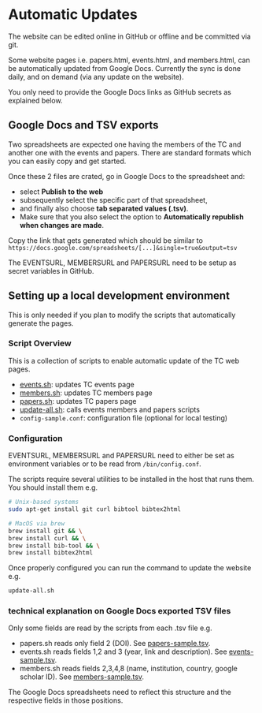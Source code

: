 # Automatic Updates

The website can be edited online in GitHub or offline and be committed via git.

Some website pages i.e. papers.html, events.html, and members.html, can be automatically updated from Google Docs.
Currently the sync is done daily, and on demand (via any update on the website).

You only need to provide the Google Docs links as GitHub secrets as explained below.

## Google Docs and TSV exports

Two spreadsheets are expected one having the members of the TC and another one with the events and papers. There are standard formats which you can easily copy and get started.

Once these 2 files are crated, go in Google Docs to the spreadsheet and:

- select **Publish to the web**
- subsequently select the specific part of that spreadsheet,
- and finally also choose **tab separated values (.tsv)**.
- Make sure that you also select the option to **Automatically republish when changes are made**.

Copy the link that gets generated which should be similar to
`https://docs.google.com/spreadsheets/[...]&single=true&output=tsv`

The EVENTSURL, MEMBERSURL and PAPERSURL need to be setup as secret variables in GitHub.


## Setting up a local development environment

This is only needed if you plan to modify the scripts that automatically generate the pages.

### Script Overview
This is a collection of scripts to enable automatic update of the TC web pages.
- [events.sh](events.sh): updates TC events page
- [members.sh](members.sh): updates TC members page
- [papers.sh](papers.sh): updates TC papers page
- [update-all.sh](update-all.sh): calls events members and papers scripts
- `config-sample.conf`: configuration file (optional for local testing)

### Configuration
EVENTSURL, MEMBERSURL and PAPERSURL need to either be set as environment variables or to be read from `/bin/config.conf`.

The scripts require several utilities to be installed in the host that runs them.
You should install them e.g.

```bash
# Unix-based systems
sudo apt-get install git curl bibtool bibtex2html

# MacOS via brew
brew install git && \
brew install curl && \
brew install bib-tool && \
brew install bibtex2html
```

Once properly configured you can run the command to update the website e.g.

```bash
update-all.sh
```

### technical explanation on Google Docs exported TSV files

Only some fields are read by the scripts from each .tsv file e.g.

- papers.sh reads only field 2 (DOI). See [papers-sample.tsv](papers-sample.tsv).
- events.sh reads fields 1,2 and 3 (year, link and description). See [events-sample.tsv](events-sample.tsv).
- members.sh reads fields 2,3,4,8 (name, institution, country, google scholar ID). See [members-sample.tsv](members-sample.tsv).

The Google Docs spreadsheets need to reflect this structure and the respective fields in those positions.
